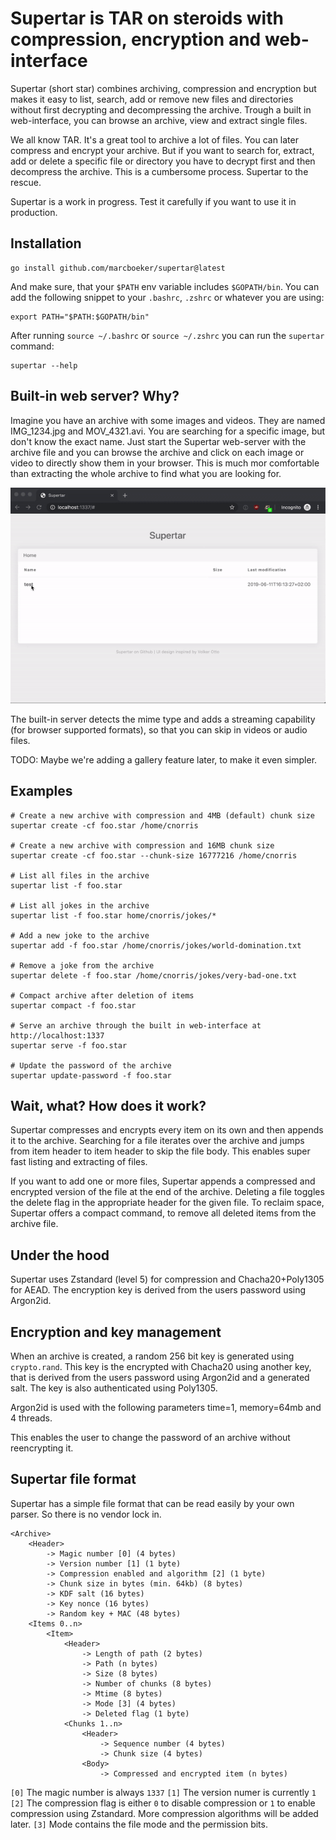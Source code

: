 # Supertar is TAR on steroids with compression, encryption and web-interface

Supertar (short star) combines archiving, compression and encryption but makes it easy to list, search, add or remove new files and directories without first decrypting and decompressing the archive. Trough a built in web-interface, you can browse an archive, view and extract single files.

We all know TAR. It's a great tool to archive a lot of files. You can later compress and encrypt your archive. But if you want to search for, extract, add or delete a specific file or directory you have to decrypt first and then decompress the archive. This is a cumbersome process. Supertar to the rescue.

Supertar is a work in progress. Test it carefully if you want to use it in production.

## Installation

```
go install github.com/marcboeker/supertar@latest
```

And make sure, that your `$PATH` env variable includes `$GOPATH/bin`. You can add the following snippet to your `.bashrc`, `.zshrc` or whatever you are using:

```
export PATH="$PATH:$GOPATH/bin"
```

After running `source ~/.bashrc` or `source ~/.zshrc` you can run the `supertar` command:

```
supertar --help
```

## Built-in web server? Why?

Imagine you have an archive with some images and videos. They are named IMG_1234.jpg and MOV_4321.avi. You are searching for a specific image, but don't know the exact name. Just start the Supertar web-server with the archive file and you can browse the archive and click on each image or video to directly show them in your browser. This is much mor comfortable than extracting the whole archive to find what you are looking for.

![Supertar demo](images/demo.gif)

The built-in server detects the mime type and adds a streaming capability (for browser supported formats), so that you can skip in videos or audio files.

TODO: Maybe we're adding a gallery feature later, to make it even simpler.

## Examples

```
# Create a new archive with compression and 4MB (default) chunk size
supertar create -cf foo.star /home/cnorris

# Create a new archive with compression and 16MB chunk size
supertar create -cf foo.star --chunk-size 16777216 /home/cnorris

# List all files in the archive
supertar list -f foo.star

# List all jokes in the archive
supertar list -f foo.star home/cnorris/jokes/*

# Add a new joke to the archive
supertar add -f foo.star /home/cnorris/jokes/world-domination.txt

# Remove a joke from the archive
supertar delete -f foo.star /home/cnorris/jokes/very-bad-one.txt

# Compact archive after deletion of items
supertar compact -f foo.star

# Serve an archive through the built in web-interface at http://localhost:1337
supertar serve -f foo.star

# Update the password of the archive
supertar update-password -f foo.star
```

## Wait, what? How does it work?

Supertar compresses and encrypts every item on its own and then appends it to the archive. Searching for a file iterates over the archive and jumps from item header to item header to skip the file body. This enables super fast listing and extracting of files.

If you want to add one or more files, Supertar appends a compressed and encrypted version of the file at the end of the archive.
Deleting a file toggles the delete flag in the appropriate header for the given file. To reclaim space, Supertar offers a compact command, to remove all deleted items from the archive file.

## Under the hood

Supertar uses Zstandard (level 5) for compression and Chacha20+Poly1305 for AEAD. The encryption key is derived from the users password using Argon2id.

## Encryption and key management

When an archive is created, a random 256 bit key is generated using `crypto.rand`. This key is the encrypted with Chacha20 using another key, that is derived from the users password using Argon2id and a generated salt. The key is also authenticated using Poly1305.

Argon2id is used with the following parameters time=1, memory=64mb and 4 threads.

This enables the user to change the password of an archive without reencrypting it.

## Supertar file format

Supertar has a simple file format that can be read easily by your own parser. So there is no vendor lock in.

```
<Archive>
    <Header>
        -> Magic number [0] (4 bytes)
        -> Version number [1] (1 byte)
        -> Compression enabled and algorithm [2] (1 byte)
        -> Chunk size in bytes (min. 64kb) (8 bytes)
        -> KDF salt (16 bytes)
        -> Key nonce (16 bytes)
        -> Random key + MAC (48 bytes)
    <Items 0..n>
        <Item>
            <Header>
                -> Length of path (2 bytes)
                -> Path (n bytes)
                -> Size (8 bytes)
                -> Number of chunks (8 bytes)
                -> Mtime (8 bytes)
                -> Mode [3] (4 bytes)
                -> Deleted flag (1 byte)
            <Chunks 1..n>
                <Header>
                    -> Sequence number (4 bytes)
                    -> Chunk size (4 bytes)
                <Body>
                    -> Compressed and encrypted item (n bytes)
```

`[0]` The magic number is always `1337`
`[1]` The version numer is currently `1`
`[2]` The compression flag is either `0` to disable compression or `1` to enable compression using Zstandard. More compression algorithms will be added later.
`[3]` Mode contains the file mode and the permission bits.
